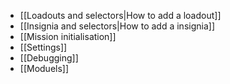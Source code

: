 * [[Loadouts and selectors|How to add a loadout]] 
* [[Insignia and selectors|How to add a insignia]]
* [[Mission initialisation]]
* [[Settings]]
* [[Debugging]]
* [[Moduels]]